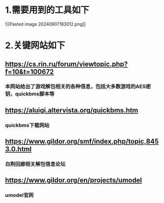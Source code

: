  # 1.需要用到的工具如下
 ![[Pasted image 20240907183012.png]]
# 2.关键网站如下
## https://cs.rin.ru/forum/viewtopic.php?f=10&t=100672
### 本网站给出了游戏解包相关的各种信息，包括大多数游戏的AES密钥，quickbms脚本等
## https://aluigi.altervista.org/quickbms.htm
### quickbms下载网站
## https://www.gildor.org/smf/index.php/topic,8453.0.html
### 白荆回廊相关解包信息论坛
## https://www.gildor.org/en/projects/umodel
### umodel官网


